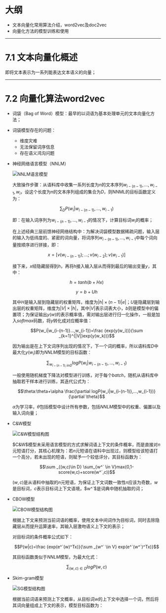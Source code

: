 # 大纲

- 文本向量化常用算法介绍，word2vec及doc2vec
- 向量化方法的模型训练和使用

---

# 7.1 文本向量化概述

即将文本表示为一系列能表达文本语义的向量；

---

# 7.2 向量化算法word2vec

- 词袋（Bag of Word）模型：最早的以词语为基本处理单元的文本向量化方法；

- 词袋模型存在的问题：

	- 维度灾难
	- 无法保留词序信息
	- 存在语义鸿沟问题

- 神经网络语言模型（NNLM）

	![NNLM语言模型](https://i.loli.net/2019/08/30/16CTtBQzNcGg9Ek.png)

	大致操作步骤：从语料库中收集一系列长度为$n$的文本序列$w_{i-(n-1)},…,w_{i-1},w_i$，设这个长度为$n$的文本序列组成的集合为$D$，则NNML的目标函数定义为：

	$$\sum _DP(w_i|w_{i-(n-1)},…,w_{i-1})$$

	即：在输入词序列为$w_{i-(n-1)},…,w_{i-1}$的情况下，计算目标词$w_i$的概率；

	在上述经典三层前馈神经网络结构中：为解决词袋模型数据稀疏问题，输入层的输入为低纬度的、紧密的词向量，将词序列$w_{i-(n-1)},…,w_{i-1}$中每个词向量按顺序进行拼接，即：

	$$x=[v(w_{i-(n-1)});…;v(w_{i-2});v(w_{i-1})]$$

	接下来，$x$经隐藏层得到$h$，再将$h$接入输入层从而得到最后的输出变量$y$，其中：

	$$h=tanh(b+Hx)$$

	$$y=b+Uh$$

	其中$H$是输入层到隐藏层的权重矩阵，维度为$|h|\times(n-1)|e|$；$U$是隐藏层到输出层的权重矩阵，维度为$|V|\times |h|$，其中$|V|$表示词表大小，$b$则是模型中的偏置项；为保证输出$y(w)$的表示概率值，需对输出层进行归一化操作，一般是加入$softmax$码数，将$y$转化成对应概率值：

	$$P(w_i|w_{i-(n-1)}…,w_{i-1})=\frac {exp(y(w_i))}{\sum _{k=1}^{|V|}exp(y(w_k))}$$

	因为输出是在上下文词序列出现的情况下，下一个词的概率，所以语料库$D$中最大化$y(w_i)$即为$NNLM$模型的目标函数：

	$$\sum _{w_{i-(n-1);i in D}}log P(w_i|w_{i-(n-1)},…,w_{i-1})$$

	一般使用随机梯度下降法对模型进行训练，对于每个$batch$，随机从语料库中抽取若干样本进行训练，其迭代公式为：

	$$\theta:\theta+\alpha \frac{\partial logP(w_i|w_{i-(n-1)},…,w_{i-1})}{\partial \theta}$$

	$\alpha$为学习率，$\theta$包括模型中设计所有参数，包括$NNLM$模型中的权重、偏置以及输入词向量；

- C&W模型

	![C&W模型结构图](https://i.loli.net/2019/08/31/V12SxoGnalDNwke.png)

	$C&W$模型未采用语言模型的方式求解词语上下文的条件概率，而是直接对$n$元短语打分，其核心机理为：若$n$元短语在语料中出现过，则模型给该短语打一个高分，若未出现的短语，则赋予一个较低评分，其目标函数为：

	$$\sum _{(w,c)\in D} \sum_{w^` \in V}max(0,1-score(w,c)+score(w^`,c))$$

	$(w,c)$是从语料中抽取的$n$元短语，为保证上下文词数一致性$n$应该为奇数，$w$是目标词，$c$表示目标词上下文语境，$w^`$是词典中随机抽取的词；

- CBOW模型

	![CBOW模型结构图](https://i.loli.net/2019/08/31/iyZ941D68EKNgrU.png)

	根据上下文来预测当前词语的概率，使用文本中间词作为目标词，同时去除隐藏层从而提升运算速率，其输入层激吻语义上下文的表示；

	对目标词的条件概率公式如下：

	$$P(w|c)=\frac {exp(e^`(w)^Tx)}{\sum _{w^` \in V} exp(e^`(w^`)^Tx)}$$

	其目标函数类似于$NNLM$模型，为最大化式：

	$$\sum _{(w,c)\in D}logP(w,c)$$

- Skim-gram模型
	
	![SG模型结构图](https://i.loli.net/2019/08/31/UNFVnfweLiOtHI5.png)

	根据当前词语来预测上下文概率，从目标词$w$的上下文中选择一个词，然后将其词向量组成上下文的表示，模型目标函数为：